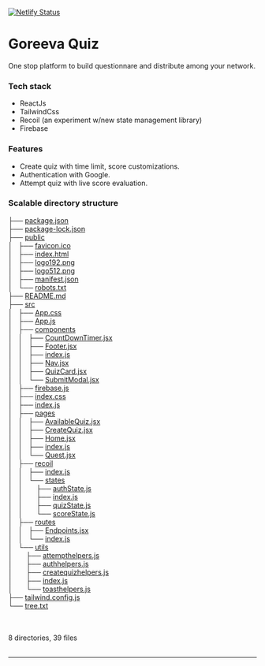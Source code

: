 [![Netlify Status](https://api.netlify.com/api/v1/badges/5868b422-9fb7-4175-9888-68ae17bf701c/deploy-status)](https://app.netlify.com/sites/goreeeva-quiz/deploys)

# Goreeva Quiz
One stop platform to build questionnare and distribute among your network.


### Tech stack
* ReactJs
* TailwindCss
* Recoil (an experiment w/new state management library)
* Firebase

### Features
* Create quiz with time limit, score customizations.
* Authentication with Google.
* Attempt quiz with live score evaluation.

### Scalable directory structure
<!DOCTYPE html>
<html>
<head>
 <meta http-equiv="Content-Type" content="text/html; charset=UTF-8">
 <meta name="Author" content="Made by 'tree'">
</head>
<body>
<p>
	├── <a href="tree.html/package.json">package.json</a><br>
	├── <a href="tree.html/package-lock.json">package-lock.json</a><br>
	├── <a href="tree.html/public/">public</a><br>
	│   ├── <a href="tree.html/public/favicon.ico">favicon.ico</a><br>
	│   ├── <a href="tree.html/public/index.html">index.html</a><br>
	│   ├── <a href="tree.html/public/logo192.png">logo192.png</a><br>
	│   ├── <a href="tree.html/public/logo512.png">logo512.png</a><br>
	│   ├── <a href="tree.html/public/manifest.json">manifest.json</a><br>
	│   └── <a href="tree.html/public/robots.txt">robots.txt</a><br>
	├── <a href="tree.html/README.md">README.md</a><br>
	├── <a href="tree.html/src/">src</a><br>
	│   ├── <a href="tree.html/src/App.css">App.css</a><br>
	│   ├── <a href="tree.html/src/App.js">App.js</a><br>
	│   ├── <a href="tree.html/src/components/">components</a><br>
	│   │   ├── <a href="tree.html/src/components/CountDownTimer.jsx">CountDownTimer.jsx</a><br>
	│   │   ├── <a href="tree.html/src/components/Footer.jsx">Footer.jsx</a><br>
	│   │   ├── <a href="tree.html/src/components/index.js">index.js</a><br>
	│   │   ├── <a href="tree.html/src/components/Nav.jsx">Nav.jsx</a><br>
	│   │   ├── <a href="tree.html/src/components/QuizCard.jsx">QuizCard.jsx</a><br>
	│   │   └── <a href="tree.html/src/components/SubmitModal.jsx">SubmitModal.jsx</a><br>
	│   ├── <a href="tree.html/src/firebase.js">firebase.js</a><br>
	│   ├── <a href="tree.html/src/index.css">index.css</a><br>
	│   ├── <a href="tree.html/src/index.js">index.js</a><br>
	│   ├── <a href="tree.html/src/pages/">pages</a><br>
	│   │   ├── <a href="tree.html/src/pages/AvailableQuiz.jsx">AvailableQuiz.jsx</a><br>
	│   │   ├── <a href="tree.html/src/pages/CreateQuiz.jsx">CreateQuiz.jsx</a><br>
	│   │   ├── <a href="tree.html/src/pages/Home.jsx">Home.jsx</a><br>
	│   │   ├── <a href="tree.html/src/pages/index.js">index.js</a><br>
	│   │   └── <a href="tree.html/src/pages/Quest.jsx">Quest.jsx</a><br>
	│   ├── <a href="tree.html/src/recoil/">recoil</a><br>
	│   │   ├── <a href="tree.html/src/recoil/index.js">index.js</a><br>
	│   │   └── <a href="tree.html/src/recoil/states/">states</a><br>
	│   │   &nbsp;&nbsp;&nbsp; ├── <a href="tree.html/src/recoil/states/authState.js">authState.js</a><br>
	│   │   &nbsp;&nbsp;&nbsp; ├── <a href="tree.html/src/recoil/states/index.js">index.js</a><br>
	│   │   &nbsp;&nbsp;&nbsp; ├── <a href="tree.html/src/recoil/states/quizState.js">quizState.js</a><br>
	│   │   &nbsp;&nbsp;&nbsp; └── <a href="tree.html/src/recoil/states/scoreState.js">scoreState.js</a><br>
	│   ├── <a href="tree.html/src/routes/">routes</a><br>
	│   │   ├── <a href="tree.html/src/routes/Endpoints.jsx">Endpoints.jsx</a><br>
	│   │   └── <a href="tree.html/src/routes/index.js">index.js</a><br>
	│   └── <a href="tree.html/src/utils/">utils</a><br>
	│   &nbsp;&nbsp;&nbsp; ├── <a href="tree.html/src/utils/attempthelpers.js">attempthelpers.js</a><br>
	│   &nbsp;&nbsp;&nbsp; ├── <a href="tree.html/src/utils/authhelpers.js">authhelpers.js</a><br>
	│   &nbsp;&nbsp;&nbsp; ├── <a href="tree.html/src/utils/createquizhelpers.js">createquizhelpers.js</a><br>
	│   &nbsp;&nbsp;&nbsp; ├── <a href="tree.html/src/utils/index.js">index.js</a><br>
	│   &nbsp;&nbsp;&nbsp; └── <a href="tree.html/src/utils/toasthelpers.js">toasthelpers.js</a><br>
	├── <a href="tree.html/tailwind.config.js">tailwind.config.js</a><br>
	└── <a href="tree.html/tree.txt">tree.txt</a><br>
	<br><br>
	</p>
	<p>

8 directories, 39 files
	<br><br>
	</p>
	<hr>
</body>
</html>
